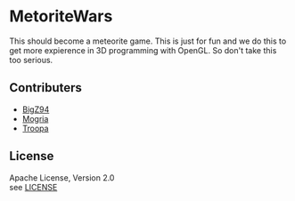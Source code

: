 MetoriteWars
============

This should become a meteorite game. This is just for fun and we do this to get more expierence in 3D programming with OpenGL. So don't take this too serious.

## Contributers

 * [BigZ94](http://github.com/bigz94)
 * [Mogria](http://github.com/mogria)
 * [Troopa](http://github.com/troopa)

## License

Apache License, Version 2.0<br />
see [LICENSE](https://github.com/bigz94/metoritewars/blob/master/LICENSE)
